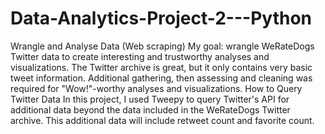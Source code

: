 # Data-Analytics-Project-2---Python
Wrangle and Analyse Data (Web scraping)
My goal: wrangle WeRateDogs Twitter data to create interesting and trustworthy analyses and visualizations. The Twitter archive is great, but it only contains very basic tweet information. Additional gathering, then assessing and cleaning was required for "Wow!"-worthy analyses and visualizations.
How to Query Twitter Data
In this project, I used Tweepy to query Twitter's API for additional data beyond the data included in the WeRateDogs Twitter archive. This additional data will include retweet count and favorite count.
